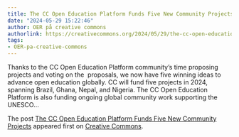 ```yaml
---
title: The CC Open Education Platform Funds Five New Community Projects
date: "2024-05-29 15:22:46"
author: OER på creative commons
authorlink: https://creativecommons.org/2024/05/29/the-cc-open-education-platform-funds-five-new-community-projects/?utm_source=rss&utm_medium=rss&utm_campaign=the-cc-open-education-platform-funds-five-new-community-projects
tags:
- OER-pa-creative-commons
---
```

<p>Thanks to the CC Open Education Platform community’s time proposing projects and voting on the  proposals, we now have five winning ideas to advance open education globally. CC will fund five projects in 2024, spanning Brazil, Ghana, Nepal, and Nigeria. The CC Open Education Platform is also funding ongoing global community work supporting the UNESCO&#8230;</p>
<p>The post <a rel="nofollow" href="https://creativecommons.org/2024/05/29/the-cc-open-education-platform-funds-five-new-community-projects/">The CC Open Education Platform Funds Five New Community Projects</a> appeared first on <a rel="nofollow" href="https://creativecommons.org">Creative Commons</a>.</p>

